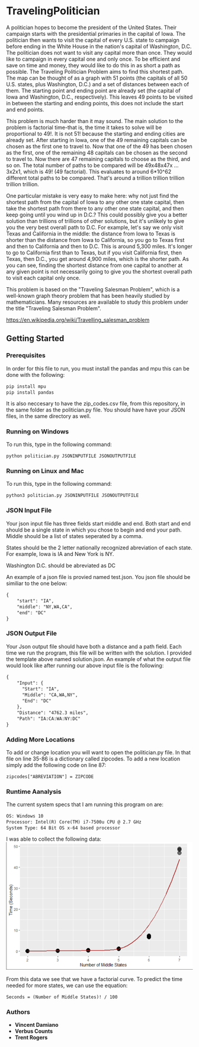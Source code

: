# TravelingPolitician
A politician hopes to become the president of the United States. Their campaign starts with the presidential primaries in the capital of Iowa. The politician then wants to visit the capital of every U.S. state to campaign before ending in the White House in the nation's capital of Washington, D.C. The politician does not want to visit any capital more than once. They would like to campaign in every capital one and only once. To be efficient and save on time and money, they would like to do this in as short a path as possible. The Traveling Politician Problem aims to find this shortest path. The map can be thought of as a graph with 51 points (the capitals of all 50 U.S. states, plus Washington, D.C.) and a set of distances between each of them. The starting point and ending point are already set (the capital of Iowa and Washington, D.C., respectively). This leaves 49 points to be visited in between the starting and ending points, this does not include the start and end points.

This problem is much harder than it may sound. The main solution to the problem is factorial time-that is, the time it takes to solve will be proportional to 49!. It is not 51! because the starting and ending cities are already set. After starting in Iowa, one of the 49 remaining capitals can be chosen as the first one to travel to. Now that one of the 49 has been chosen as the first, one of the remaining 48 capitals can be chosen as the second to travel to. Now there are 47 remaining capitals to choose as the third, and so on. The total number of paths to be compared will be 49x48x47x ... 3x2x1, which is 49! (49 factorial). This evaluates to around 6*10^62 different total paths to be compared. That's around a trillion trillion trillion trillion trillion. 

One particular mistake is very easy to make here: why not just find the shortest path from the capital of Iowa to any other one state capital, then take the shortest path from there to any other one state capital, and then keep going until you wind up in D.C.? This could possibly give you a better solution than trillions of trillions of other solutions, but it's unlikely to give you the very best overall path to D.C. For example, let's say we only visit Texas and California in the middle: the distance from Iowa to Texas is shorter than the distance from Iowa to California, so you go to Texas first and then to California and then to D.C. This is around 5,300 miles. It's longer to go to California first than to Texas, but if you visit California first, then Texas, then D.C., you get around 4,900 miles, which is the shorter path. As you can see, finding the shortest distance from one capital to another at any given point is not necessarily going to give you the shortest overall path to visit each capital only once. 

This problem is based on the "Traveling Salesman Problem", which is a well-known graph theory problem that has been heavily studied by mathematicians. Many resources are available to study this problem under the title "Traveling Salesman Problem".

https://en.wikipedia.org/wiki/Travelling_salesman_problem

## Getting Started 

### Prerequisites

In order for this file to run, you must install the pandas and mpu this can be done with the following:

```
pip install mpu
pip install pandas
```
It is also neccesary to have the zip_codes.csv file, from this repository, in the same folder as the politician.py file. You should have have your JSON files, in the same directory as well.

### Running on Windows
To run this, type in the following command:

```
python politician.py JSONINPUTFILE JSONOUTPUTFILE
```

### Running on Linux and Mac
To run this, type in the following command:

```
python3 politician.py JSONINPUTFILE JSONOUTPUTFILE
```

### JSON Input File

Your json input file has three fields start middle and end. Both start and end should be a single state in which you chose to begin and end your path. Middle should be a list of states seperated by a comma.

States should be the 2 letter nationally recognized abreviation of each state. For example, Iowa is IA and New York is NY.

Washington D.C. should be abreviated as DC

An example of a json file is provied named test.json. You json file should be similiar to the one below:

```
{
    "start": "IA",
    "middle": "NY,WA,CA",
    "end": "DC"
}
```

### JSON Output File

Your Json output file should have both a distance and a path field. Each time we run the program, this file will be written with the solution. I provided the template above named solution.json. An example of what the output file would look like after running our above input file is the following:

```
{
    "Input": {
      "Start": "IA",
      "Middle": "CA,WA,NY",
      "End": "DC"
    },
    "Distance": "4762.3 miles",
    "Path": "IA:CA:WA:NY:DC"
}
```

### Adding More Locations

To add or change location you will want to open the politician.py file. In that file on line 35-86 is a dictionary called zipcodes. To add a new location simply add the following code on line 87:

```
zipcodes["ABREVIATION"] = ZIPCODE
```
### Runtime Aanalysis

The current system specs that I am running this program on are:
```
OS: Windows 10
Processor: Intel(R) Core(TM) i7-7500u CPU @ 2.7 GHz
System Type: 64 Bit OS x-64 based processor
```
I was able to collect the following data:
![Runtime Data](images/runtime.png)

From this data we see that we have a factorial curve. To predict the time needed for more states, we can use the equation:

```
Seconds = (Number of Middle States)! / 100
```

### Authors 
* **Vincent Damiano** 
* **Verbus Counts** 
* **Trent Rogers**

